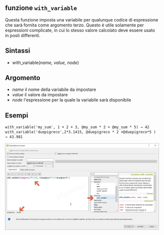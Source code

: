 ## funzione `with_variable`

Questa funzione imposta una variabile per qualunque codice di espressione che sarà fornita come argomento terzo. Questo è utile solamente per espressioni complicate, in cui lo stesso valore calcolato deve essere usato in posti differenti.

## Sintassi

* with_variable(*name, value, node*)

## Argomento

* *name* il nome della variabile da impostare
* *value* il valore da impostare
* *node* l'espressione per la quale la variabile sarà disponibile



## Esempi
```
with_variable('my_sum', 1 + 2 + 3, @my_sum * 2 + @my_sum * 5) → 42
with_variable('duepigreco',2*3.1415, @duepigreco * 2 +@duepigreco*5 ) → 43.981
```

<img src="/img/generale/with_variable1.png">
